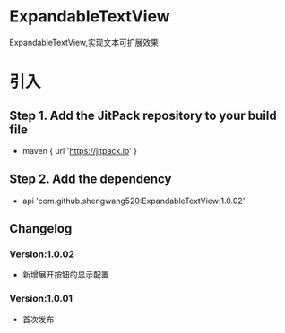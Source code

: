 # ExpandableTextView
ExpandableTextView,实现文本可扩展效果

# 引入
## Step 1. Add the JitPack repository to your build file
* maven { url '<https://jitpack.io>' }

## Step 2. Add the dependency
* api 'com.github.shengwang520:ExpandableTextView:1.0.02'

## Changelog

### Version:1.0.02
* 新增展开按钮的显示配置

### Version:1.0.01
* 首次发布

